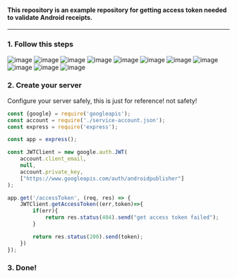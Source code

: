 #### This repository is an example repository for getting access token needed to validate Android receipts.

- - - -

### 1. Follow this steps
![image](screenshots/1.png)
![image](screenshots/2.png)
![image](screenshots/3.png)
![image](screenshots/4.png)
![image](screenshots/5.png)
![image](screenshots/6.png)
![image](screenshots/7.png)
![image](screenshots/8.png)
![image](screenshots/9.png)
![image](screenshots/10.png)
![image](screenshots/11.png)

### 2. Create your server
Configure your server safely, this is just for reference! not safety!

```js
const {google} = require('googleapis');
const account = require('./service-account.json');
const express = require('express');

const app = express();

const JWTClient = new google.auth.JWT(
    account.client_email,
    null,
    account.private_key,
    ["https://www.googleapis.com/auth/androidpublisher"]
);

app.get('/accessToken', (req, res) => {
    JWTClient.getAccessToken((err,token)=>{
        if(err){
            return res.status(404).send("get access token failed");
        }

        return res.status(200).send(token);
    })
});

```

### 3. Done!
